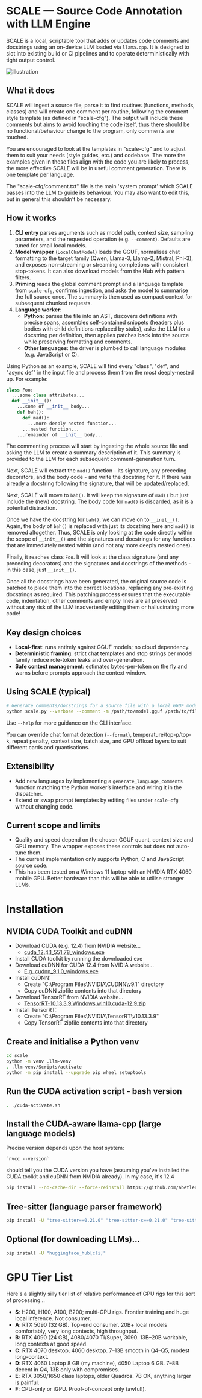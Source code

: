 # SCALE — Source Code Annotation with LLM Engine

SCALE is a local, scriptable tool that adds or updates code comments and docstrings using an on-device LLM loaded via `llama.cpp`. It is designed to slot into existing build or CI pipelines and to operate deterministically with tight output control. 

![Illustration](./scale.png)

## What it does

SCALE will ingest a source file, parse it to find routines (functions, methods, classes) and will create one comment per routine, following the comment style template
(as defined in "scale-cfg"). The output will include these comments but aims to avoid touching the code itself, thus there should be no functional/behaviour change to
the program, only comments are touched.

You are encouraged to look at the templates in "scale-cfg" and to adjust them to suit your needs (style guides, etc.) and codebase. The more the examples given in these
files align with the code you are likely to process, the more effective SCALE will be in useful comment generation. There is one template per language.

The "scale-cfg/comment.txt" file is the main 'system prompt' which SCALE passes into the LLM to guide its behaviour. You may also want to edit this, but in general this
shouldn't be necessary.

## How it works

1. **CLI entry** parses arguments such as model path, context size, sampling parameters, and the requested operation (e.g. `--comment`). Defaults are tuned for small local models. 
2. **Model wrapper** (`LocalChatModel`) loads the GGUF, normalises chat formatting to the target family (Qwen, Llama-3, Llama-2, Mistral, Phi-3), and exposes non-streaming or streaming completions with consistent stop-tokens. It can also download models from the Hub with pattern filters. 
3. **Priming** reads the global comment prompt and a language template from `scale-cfg`, confirms ingestion, and asks the model to summarise the full source once. The summary is then used as compact context for subsequent chunked requests. 
4. **Language worker**:
   * **Python**: parses the file into an AST, discovers definitions with precise spans, assembles self-contained snippets (headers plus bodies with child definitions replaced by stubs), asks the LLM for a docstring per definition, then applies patches back into the source while preserving formatting and comments. 
   * **Other languages**: the driver is plumbed to call language modules (e.g. JavaScript or C). 

Using Python as an example, SCALE will find every "class", "def", and "async def" in the input file and process them from the most deeply-nested up. For example:

```python
class Foo:
  ...some class attributes...
  def __init__():
    ...some of __init__ body...
    def bah():
      def mad():
        ...more deeply nested function...
      ...nested function...
    ...remainder of __init__ body...
```

The commenting process will start by ingesting the whole source file and asking the LLM to create a summary description of it. This summary is provided to the LLM
for each subsequent comment-generation turn.

Next, SCALE will extract the `mad()` function - its signature, any preceding decorators, and the body code - and write the docstring for it. If there was already
a docstring following the signature, that will be updated/replaced.

Next, SCALE will move to `bah()`. It will keep the signature of `mad()` but just include the (new) docstring. The body code for `mad()` is discarded, as it is a
potential distraction.

Once we have the docstring for `bah()`, we can move on to `__init__()`. Again, the body of `bah()` is replaced with just its docstring here and `mad()` is removed
altogether. Thus, SCALE is only looking at the code directly within the scope of `__init__()` and the signatures and docstrings for any functions that are
immediately nested within (and not any more deeply nested ones).

Finally, it reaches class `Foo`. It will look at the class signature (and any preceding decorators) and the signatures and docstrings of the methods - in this case,
just `__init__()`.

Once all the docstrings have been generated, the original source code is patched to place them into the correct locations, replacing any pre-existing docstrings as
required. This patching process ensures that the executable code, indentation, other comments and empty lines are all preserved without any risk of the LLM
inadvertently editing them or hallucinating more code!

## Key design choices

* **Local-first**: runs entirely against GGUF models; no cloud dependency. 
* **Deterministic framing**: strict chat templates and stop strings per model family reduce role-token leaks and over-generation. 
* **Safe context management**: estimates bytes-per-token on the fly and warns before prompts approach the context window. 

## Using SCALE (typical)

```bash
# Generate comments/docstrings for a source file with a local GGUF model
python scale.py --verbose --comment -m /path/to/model.gguf /path/to/file.py -o /path/to/output.py
```

Use `--help` for more guidance on the CLI interface.

You can override chat format detection (`--format`), temperature/top-p/top-k, repeat penalty, context size, batch size, and GPU offload layers to suit different cards and quantisations. 

## Extensibility

* Add new languages by implementing a `generate_language_comments` function matching the Python worker’s interface and wiring it in the dispatcher. 
* Extend or swap prompt templates by editing files under `scale-cfg` without changing code. 

## Current scope and limits

* Quality and speed depend on the chosen GGUF quant, context size and GPU memory. The wrapper exposes these controls but does not auto-tune them. 
* The current implementation only supports Python, C and JavaScript source code.
* This has been tested on a Windows 11 laptop with an NVIDIA RTX 4060 mobile GPU. Better hardware than this will be able to utilise stronger LLMs.

# Installation

## NVIDIA CUDA Toolkit and cuDNN

- Download CUDA (e.g. 12.4) from NVIDIA website...
  - [cuda_12.4.1_551.78_windows.exe](https://developer.nvidia.com/cuda-12-4-1-download-archive?target_os=Windows&target_arch=x86_64&target_version=11&target_type=exe_local)
- Install CUDA toolkit by running the downloaded exe
- Download cuDNN for CUDA 12.4 from NVIDIA website...
  - [E.g. cudnn_9.1.0_windows.exe](https://developer.nvidia.com/rdp/cudnn-archive)
- Install cuDNN:
  - Create "C:\Program Files\NVIDIA\CUDNN\v9.1" directory
  - Copy cuDNN zipfile contents into that directory
- Download TensorRT from NVIDIA website...
  - [TensorRT-10.13.3.9.Windows.win10.cuda-12.9.zip](https://developer.nvidia.com/tensorrt/download)
- Install TensorRT:
  - Create "C:\Program Files\NVIDIA\TensorRT\v10.13.3.9"
  - Copy TensorRT zipfile contents into that directory

## Create and initialise a Python venv

```bash
cd scale
python -m venv .llm-venv
. .llm-venv/Scripts/activate
python -m pip install --upgrade pip wheel setuptools
```

## Run the CUDA activation script - bash version

```bash
. ./cuda-activate.sh     
```

## Install the CUDA-aware llama-cpp (large language models)

Precise version depends upon the host system:

    `nvcc --version`
 
should tell you the CUDA version you have (assuming you've installed
the CUDA toolkit and cuDNN from NVIDIA already). In my case, it's 12.4

```bash
pip install --no-cache-dir --force-reinstall https://github.com/abetlen/llama-cpp-python/releases/download/v0.3.4-cu124/llama_cpp_python-0.3.4-cp311-cp311-win_amd64.whl
```

## Tree-sitter (language parser framework)

```bash
pip install -U "tree-sitter==0.21.0" "tree-sitter-c==0.21.0" "tree-sitter-javascript==0.21.0"
```

## Optional (for downloading LLMs)...

```bash
pip install -U "huggingface_hub[cli]"
```

# GPU Tier List

Here's a slightly silly tier list of relative performance of GPU rigs for this sort of processing...

* **S**: H200, H100, A100, B200; multi-GPU rigs. Frontier training and huge local inference. Not consumer.
* **A**: RTX 5090 (32 GB). Top-end consumer. 20B+ local models comfortably, very long contexts, high throughput.
* **B**: RTX 4090 (24 GB), 4080/4070 Ti/Super, 3090. 13B–20B workable, long contexts at good speed.
* **C**: RTX 4070 desktop, 4060 desktop. 7–13B smooth in Q4–Q5, modest long-context.
* **D**: RTX 4060 Laptop 8 GB (my machine), 4050 Laptop 6 GB. 7–8B decent in Q4, 13B only with compromises.
* **E**: RTX 3050/1650 class laptops, older Quadros. 7B OK, anything larger is painful.
* **F**: CPU-only or iGPU. Proof-of-concept only (awful!).

